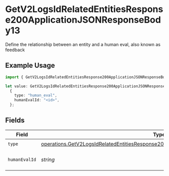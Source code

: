 # GetV2LogsIdRelatedEntitiesResponse200ApplicationJSONResponseBody13

Define the relationship between an entity and a human eval, also known as feedback

## Example Usage

```typescript
import { GetV2LogsIdRelatedEntitiesResponse200ApplicationJSONResponseBody13 } from "orq-poc-typescript-multi-env-version/models/operations";

let value: GetV2LogsIdRelatedEntitiesResponse200ApplicationJSONResponseBody13 =
  {
    type: "human_eval",
    humanEvalId: "<id>",
  };
```

## Fields

| Field                                                                                                                                                                                              | Type                                                                                                                                                                                               | Required                                                                                                                                                                                           | Description                                                                                                                                                                                        |
| -------------------------------------------------------------------------------------------------------------------------------------------------------------------------------------------------- | -------------------------------------------------------------------------------------------------------------------------------------------------------------------------------------------------- | -------------------------------------------------------------------------------------------------------------------------------------------------------------------------------------------------- | -------------------------------------------------------------------------------------------------------------------------------------------------------------------------------------------------- |
| `type`                                                                                                                                                                                             | [operations.GetV2LogsIdRelatedEntitiesResponse200ApplicationJSONResponseBody1Evals63Type](../../models/operations/getv2logsidrelatedentitiesresponse200applicationjsonresponsebody1evals63type.md) | :heavy_check_mark:                                                                                                                                                                                 | N/A                                                                                                                                                                                                |
| `humanEvalId`                                                                                                                                                                                      | *string*                                                                                                                                                                                           | :heavy_check_mark:                                                                                                                                                                                 | The id of the resource                                                                                                                                                                             |